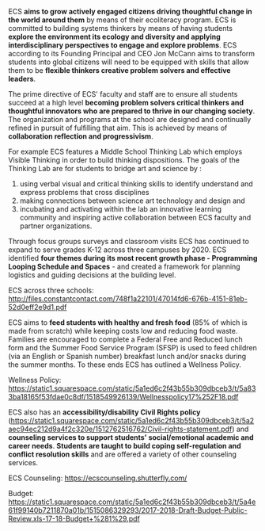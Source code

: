 ECS **aims to grow actively engaged citizens driving thoughtful change in the world around them** by means of their ecoliteracy program. ECS is committed to building systems thinkers by means of having students **explore the environment its ecology and diversity and applying interdisciplinary perspectives to engage and explore problems**. ECS according to its Founding Principal and CEO Jon McCann aims to transform students into global citizens will need to be equipped with skills that allow them to be **flexible thinkers creative problem solvers and effective leaders**.

The prime directive of ECS' faculty and staff are to ensure all students succeed at a high level **becoming problem solvers critical thinkers and thoughtful innovators who are prepared to thrive in our changing society**. The organization and programs at the school are designed and continually refined in pursuit of fulfilling that aim. This is achieved by means of **collaboration reflection and progressivism**.

For example ECS features a Middle School Thinking Lab which employs Visible Thinking in order to build thinking dispositions. The goals of the Thinking Lab are for students to bridge art and science by :

<ol>
	<li>
		using verbal visual and critical thinking skills to identify understand and express problems that cross disciplines
	</li>
	<li>
		making connections between science art technology and design and
	</li>
	<li>incubating and activating within the lab an innovative learning community and inspiring active collaboration between ECS faculty and partner organizations.
	</li>
</ol>

Through focus groups surveys and classroom visits ECS has continued to expand to serve grades K-12 across three campuses by 2020. ECS identified **four themes during its most recent growth phase - Programming Looping Schedule and Spaces** - and created a framework for planning logistics and guiding decisions at the building level.

ECS across three schools: http://files.constantcontact.com/748f1a22101/47014fd6-676b-4151-81eb-52d0eff2e9d1.pdf

ECS aims to **feed students with healthy and fresh food** (85% of which is made from scratch) while keeping costs low and reducing food waste. Families are encouraged to complete a Federal Free and Reduced lunch form and the Summer Food Service Program (SFSP) is used to feed children (via an English or Spanish number) breakfast lunch and/or snacks during the summer months. To these ends ECS has outlined a Wellness Policy.

Wellness Policy: https://static1.squarespace.com/static/5a1ed6c2f43b55b309dbceb3/t/5a833ba18165f53fdae0c8df/1518549926139/Wellnesspolicy17%252F18.pdf

ECS also has an **accessibility/disability Civil Rights policy** (https://static1.squarespace.com/static/5a1ed6c2f43b55b309dbceb3/t/5a2aec94ec212d9a4f2c320e/1512762516762/Civil-rights-statement.pdf) and **counseling services to support students' social/emotional academic and career needs**. **Students are taught to build coping self-regulation and conflict resolution skills** and are offered a variety of other counseling services.

ECS Counseling: https://ecscounseling.shutterfly.com/

Budget: https://static1.squarespace.com/static/5a1ed6c2f43b55b309dbceb3/t/5a4e61f99140b7211870a01b/1515086329293/2017-2018-Draft-Budget-Public-Review.xls-17-18-Budget+%281%29.pdf